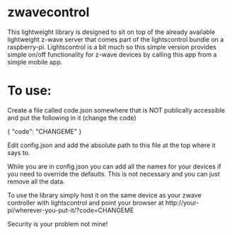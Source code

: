zwavecontrol
============

This lightweight library is designed to sit on top of the already available lightweight z-wave server that comes part of the lightscontrol bundle on a raspberry-pi. Lightscontrol is a bit much so this simple version provides simple on/off functionality for z-wave devices by calling this app from a simple mobile app.

To use:
=======

Create a file called code.json somewhere that is NOT publically accessible and put the following in it (change the code)

{ "code": "CHANGEME" }

Edit config.json and add the absolute path to this file at the top where it says to.

While you are in config.json you can add all the names for your devices if you need to override the defaults. This is not necessary and you can just remove all the data.

To use the library simply host it on the same device as your zwave controller with lightscontrol and point your browser at http://your-pi/wherever-you-put-it/?code=CHANGEME

Security is your problem not mine! 
